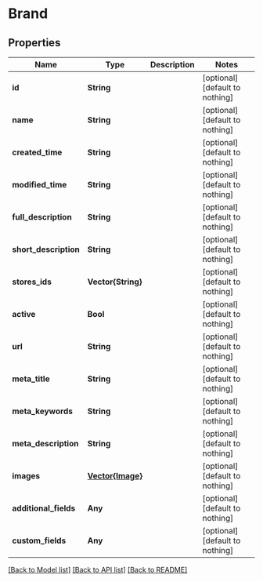 # Brand


## Properties
Name | Type | Description | Notes
------------ | ------------- | ------------- | -------------
**id** | **String** |  | [optional] [default to nothing]
**name** | **String** |  | [optional] [default to nothing]
**created_time** | **String** |  | [optional] [default to nothing]
**modified_time** | **String** |  | [optional] [default to nothing]
**full_description** | **String** |  | [optional] [default to nothing]
**short_description** | **String** |  | [optional] [default to nothing]
**stores_ids** | **Vector{String}** |  | [optional] [default to nothing]
**active** | **Bool** |  | [optional] [default to nothing]
**url** | **String** |  | [optional] [default to nothing]
**meta_title** | **String** |  | [optional] [default to nothing]
**meta_keywords** | **String** |  | [optional] [default to nothing]
**meta_description** | **String** |  | [optional] [default to nothing]
**images** | [**Vector{Image}**](Image.md) |  | [optional] [default to nothing]
**additional_fields** | **Any** |  | [optional] [default to nothing]
**custom_fields** | **Any** |  | [optional] [default to nothing]


[[Back to Model list]](../README.md#models) [[Back to API list]](../README.md#api-endpoints) [[Back to README]](../README.md)


